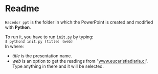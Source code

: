 # Readme

`Hacedor ppt` is the folder in which the PowerPoint is created and modified with **Python**.

To run it, you have to run `init.py` by typing:  
`$ python3 init.py (title) (web)`   
In where:
- *title* is the presentation name.
- *web* is an option to get the readings from "www.eucaristiadiaria.cl". Type anything in there and it will be selected.

